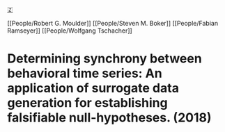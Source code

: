 [🇿](zotero://select/library/items/BXMDSIEH)

[[People/Robert G. Moulder]] [[People/Steven M. Boker]] [[People/Fabian Ramseyer]] [[People/Wolfgang Tschacher]] 
# Determining synchrony between behavioral time series: An application of surrogate data generation for establishing falsifiable null-hypotheses. (2018)

